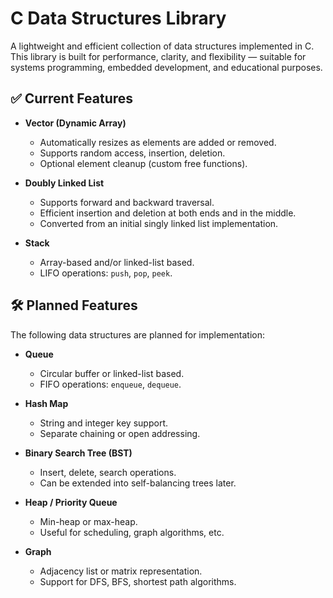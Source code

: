 # C Data Structures Library

A lightweight and efficient collection of data structures implemented in C. This library is built for performance, clarity, and flexibility — suitable for systems programming, embedded development, and educational purposes.

## ✅ Current Features

- **Vector (Dynamic Array)**
  - Automatically resizes as elements are added or removed.
  - Supports random access, insertion, deletion.
  - Optional element cleanup (custom free functions).

- **Doubly Linked List**
  - Supports forward and backward traversal.
  - Efficient insertion and deletion at both ends and in the middle.
  - Converted from an initial singly linked list implementation.
 
- **Stack**
  - Array-based and/or linked-list based.
  - LIFO operations: `push`, `pop`, `peek`.

## 🛠️ Planned Features

The following data structures are planned for implementation:

- **Queue**
  - Circular buffer or linked-list based.
  - FIFO operations: `enqueue`, `dequeue`.

- **Hash Map**
  - String and integer key support.
  - Separate chaining or open addressing.

- **Binary Search Tree (BST)**
  - Insert, delete, search operations.
  - Can be extended into self-balancing trees later.

- **Heap / Priority Queue**
  - Min-heap or max-heap.
  - Useful for scheduling, graph algorithms, etc.

- **Graph**
  - Adjacency list or matrix representation.
  - Support for DFS, BFS, shortest path algorithms.
